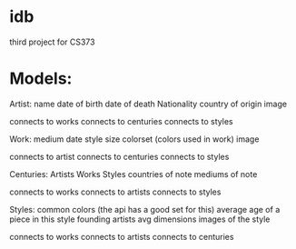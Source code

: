 # idb
third project for CS373


Models:
========
Artist:
name
date of birth
date of death
Nationality
country of origin
image

connects to works
connects to centuries
connects to styles

Work:
medium
date
style
size
colorset (colors used in work)
image

connects to artist
connects to centuries
connects to styles


Centuries:
Artists
Works
Styles
countries of note
mediums of note


connects to works
connects to artists
connects to styles

Styles:
common colors (the api has a good set for this)
average age of a piece in this style
founding artists
avg dimensions
images of the style

connects to works
connects to artists
connects to centuries
